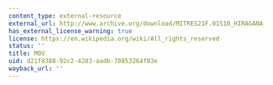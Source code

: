 ```yaml
---
content_type: external-resource
external_url: http://www.archive.org/download/MITRES21F.01S10_HIRAGANA_EXERCISES/4b4.mov
has_external_license_warning: true
license: https://en.wikipedia.org/wiki/All_rights_reserved
status: ''
title: MOV
uid: d21f8388-92c2-4283-aadb-70853264f83e
wayback_url: ''
---
```

